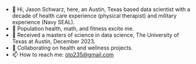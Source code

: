 - 👋 Hi, Jason Schwarz, here, an Austin, Texas based data scientist with a decade of health care experience (physical therapist) and military experience (Navy SEAL).  
- 👀 Population health, math, and fitness excite me.
- 🌱 Received a masters of science in data science, The University of Texas at Austin, December 2023.  
- 💞️ Collaborating on health and wellness projects.
- 📫 How to reach me: oto235@gmail.com

<!---
oto235/oto235 is a ✨ special ✨ repository because its `README.md` (this file) appears on your GitHub profile.
You can click the Preview link to take a look at your changes.
--->
